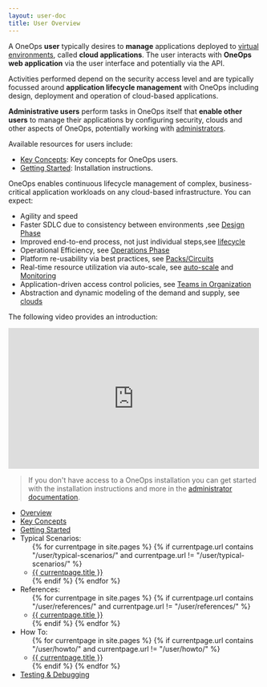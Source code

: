 ```yaml
---
layout: user-doc
title: User Overview
---
```


A OneOps __user__ typically desires to __manage__ applications deployed to 
[virtual environments](https://en.wikipedia.org/wiki/Virtual_environment_software), called __cloud applications__.
The user interacts with __OneOps web application__ via the user interface and potentially via the API.

Activities performed depend on the security access level and are typically focussed around __application lifecycle 
management__ with OneOps including design, deployment and operation of cloud-based applications.

__Administrative users__ perform tasks in OneOps itself that __enable other users__ to manage their applications by 
configuring security, clouds and other aspects of OneOps, potentially working 
with [administrators](/admin/index.html).

Available resources for users include:

- [Key Concepts](/user/general/key-concepts.html): Key concepts for OneOps users.
- [Getting Started](/user/general/getting-started.html): Installation instructions.

OneOps enables continuous lifecycle management of complex, business-critical application workloads on any
cloud-based infrastructure. You can expect:

* Agility and speed
* Faster SDLC due to consistency between environments ,see [Design Phase](#design-phase)
* Improved end-to-end process, not just individual steps,see [lifecycle](/user/general/key-concepts.html#lifecycles)
* Operational Efficiency, see [Operations Phase](#operations-phase)
* Platform re-usability via best practices, see [Packs/Circuits](/user/references/platform-packs.html)
* Real-time resource utilization via auto-scale, see [auto-scale](/user/references/auto-scale.html)
and [Monitoring](/user/references/monitoring-reference.html)
* Application-driven access control policies, see [Teams in Organization](/user/howto/create-a-team-in-an-organization.html)
* Abstraction and dynamic modeling of the demand and supply, see [clouds](/user/references/cloud-providers.html)

The following video provides an introduction:

<iframe src="https://player.vimeo.com/video/44430261" width="500" height="281" frameborder="0" webkitallowfullscreen mozallowfullscreen allowfullscreen></iframe><br/>

> If you don't have access to a OneOps installation you can get started with the installation instructions and more in 
the [administrator documentation](/admin/index.html).


<ul>
  <li><a href="/user/">Overview</a></li>
  <li><a href="/user/general/key-concepts.html" >Key Concepts</a></li>
  <li><a href="/user/general/getting-started.html" >Getting Started</a></li>
  <li>Typical Scenarios: 
    <ul>
      {% for currentpage in site.pages %}
        {% if currentpage.url contains "/user/typical-scenarios/" and currentpage.url != "/user/typical-scenarios/" %}
        <li><a href="{{ currentpage.url }}">{{ currentpage.title }}</a></li>
        {% endif %}
      {% endfor %}
    </ul>
  </li>
  <li>References:
    <ul>
      {% for currentpage in site.pages %}
        {% if currentpage.url contains "/user/references/" and currentpage.url != "/user/references/" %}
        <li><a href="{{ currentpage.url }}">{{ currentpage.title }}</a></li>
        {% endif %}
      {% endfor %}
    </ul>
  </li>
  <li>How To:
    <ul>
      {% for currentpage in site.pages %}
        {% if currentpage.url contains "/user/howto/" and currentpage.url != "/user/howto/" %}
        <li><a href="{{ currentpage.url }}">{{ currentpage.title }}</a></li>
        {% endif %}
      {% endfor %}
    </ul>
  </li>
  <li><a href="/user/general/testing.html">Testing & Debugging</a></li>
</ul>


